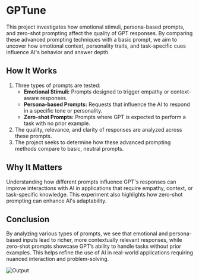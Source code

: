 # GPTune

This project investigates how emotional stimuli, persona-based prompts, and zero-shot prompting affect the quality of GPT responses. By comparing these advanced prompting techniques with a basic prompt, we aim to uncover how emotional context, personality traits, and task-specific cues influence AI's behavior and answer depth.

## How It Works
1. Three types of prompts are tested:
   - **Emotional Stimuli:** Prompts designed to trigger empathy or context-aware responses.
   - **Persona-based Prompts:** Requests that influence the AI to respond in a specific tone or personality.
   - **Zero-shot Prompts:** Prompts where GPT is expected to perform a task with no prior example.
2. The quality, relevance, and clarity of responses are analyzed across these prompts.
3. The project seeks to determine how these advanced prompting methods compare to basic, neutral prompts.

## Why It Matters
Understanding how different prompts influence GPT's responses can improve interactions with AI in applications that require empathy, context, or task-specific knowledge. This experiment also highlights how zero-shot prompting can enhance AI's adaptability.

## Conclusion
By analyzing various types of prompts, we see that emotional and persona-based inputs lead to richer, more contextually relevant responses, while zero-shot prompts showcase GPT’s ability to handle tasks without prior examples. This helps refine the use of AI in real-world applications requiring nuanced interaction and problem-solving.

![Output](https://github.com/user-attachments/assets/e1167b0e-67f7-4b04-bd6e-52b36ac29a0d)

